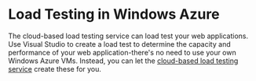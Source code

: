 <properties linkid="develop-net-architecture-load-testing" urlDisplayName="Load Testing Pattern" pageTitle="Load Testing Application Pattern - Windows Azure Architecture Patterns" metaKeywords="" description="Find architectural overviews and design patterns that describe how to implement a load testing system on Windows Azure." metaCanonical="" services="" documentationCenter=".NET" title="Load Testing in Windows Azure" authors=""  solutions="" writer="" manager="" editor=""  />

# Load Testing in Windows Azure

The cloud-based load testing service can load test your web applications. Use Visual Studio to create a load test to determine the capacity and performance of your web application-there's no need to use your own Windows Azure VMs. Instead, you can let the [cloud-based load testing service](http://tfs.visualstudio.com/en-us/learn/load-testing) create these for you.

<!--links-->

[Windows Azure and Visual Studio Ultimate]: http://www.microsoft.com/visualstudio/eng/products/visual-studio-ultimate-2012#product-edition-ultimate-details
[Running Load Tests In Mixed Environments]: http://msdn.microsoft.com/en-us/library/windowsazure/hh966776.aspx
[Using Visual Studio Load Tests in Windows Azure Roles]: http://msdn.microsoft.com/en-us/library/windowsazure/hh674491.aspx

<!--images-->



